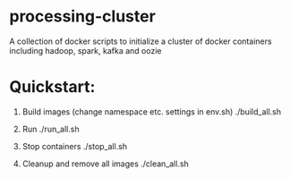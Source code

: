 # processing-cluster
A collection of docker scripts to initialize a cluster of docker containers including hadoop, spark, kafka and oozie

# Quickstart:

1. Build images (change namespace etc. settings in env.sh)
./build_all.sh

2. Run
./run_all.sh

3. Stop containers
./stop_all.sh

4. Cleanup and remove all images
./clean_all.sh


